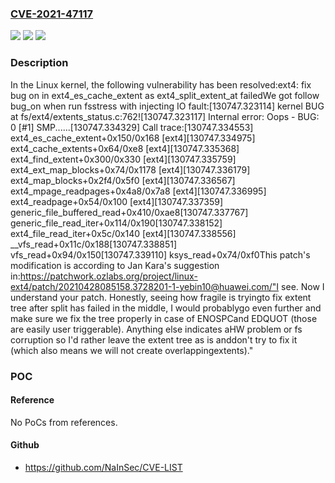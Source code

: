 ### [CVE-2021-47117](https://cve.mitre.org/cgi-bin/cvename.cgi?name=CVE-2021-47117)
![](https://img.shields.io/static/v1?label=Product&message=Linux&color=blue)
![](https://img.shields.io/static/v1?label=Version&message=1da177e4c3f4%3C%20e33bafad30d3%20&color=brighgreen)
![](https://img.shields.io/static/v1?label=Vulnerability&message=n%2Fa&color=brighgreen)

### Description

In the Linux kernel, the following vulnerability has been resolved:ext4: fix bug on in ext4_es_cache_extent as ext4_split_extent_at failedWe got follow bug_on when run fsstress with injecting IO fault:[130747.323114] kernel BUG at fs/ext4/extents_status.c:762![130747.323117] Internal error: Oops - BUG: 0 [#1] SMP......[130747.334329] Call trace:[130747.334553]  ext4_es_cache_extent+0x150/0x168 [ext4][130747.334975]  ext4_cache_extents+0x64/0xe8 [ext4][130747.335368]  ext4_find_extent+0x300/0x330 [ext4][130747.335759]  ext4_ext_map_blocks+0x74/0x1178 [ext4][130747.336179]  ext4_map_blocks+0x2f4/0x5f0 [ext4][130747.336567]  ext4_mpage_readpages+0x4a8/0x7a8 [ext4][130747.336995]  ext4_readpage+0x54/0x100 [ext4][130747.337359]  generic_file_buffered_read+0x410/0xae8[130747.337767]  generic_file_read_iter+0x114/0x190[130747.338152]  ext4_file_read_iter+0x5c/0x140 [ext4][130747.338556]  __vfs_read+0x11c/0x188[130747.338851]  vfs_read+0x94/0x150[130747.339110]  ksys_read+0x74/0xf0This patch's modification is according to Jan Kara's suggestion in:https://patchwork.ozlabs.org/project/linux-ext4/patch/20210428085158.3728201-1-yebin10@huawei.com/"I see. Now I understand your patch. Honestly, seeing how fragile is tryingto fix extent tree after split has failed in the middle, I would probablygo even further and make sure we fix the tree properly in case of ENOSPCand EDQUOT (those are easily user triggerable).  Anything else indicates aHW problem or fs corruption so I'd rather leave the extent tree as is anddon't try to fix it (which also means we will not create overlappingextents)."

### POC

#### Reference
No PoCs from references.

#### Github
- https://github.com/NaInSec/CVE-LIST

